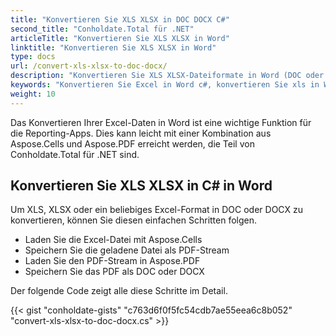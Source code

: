 ```yaml
---
title: "Konvertieren Sie XLS XLSX in DOC DOCX C#"
second_title: "Conholdate.Total für .NET"
articleTitle: "Konvertieren Sie XLS XLSX in Word"
linktitle: "Konvertieren Sie XLS XLSX in Word"
type: docs
url: /convert-xls-xlsx-to-doc-docx/
description: "Konvertieren Sie XLS XLSX-Dateiformate in Word (DOC oder DOCX) in C#."
keywords: "Konvertieren Sie Excel in Word c#, konvertieren Sie xls in Word c#, konvertieren Sie xlsx in Word c#, .NET konvertieren Sie xls xlsx, xls in doc docx .net, xlsx in doc docx asp .net, c#-Konverter für xls, c#-Konverter für xlsx, Excel in pdf c#, Blätter in pdf"
weight: 10
---
```


Das Konvertieren Ihrer Excel-Daten in Word ist eine wichtige Funktion für die Reporting-Apps. Dies kann leicht mit einer Kombination aus Aspose.Cells und Aspose.PDF erreicht werden, die Teil von Conholdate.Total für .NET sind.

## **Konvertieren Sie XLS XLSX in C# in Word**
Um XLS, XLSX oder ein beliebiges Excel-Format in DOC oder DOCX zu konvertieren, können Sie diesen einfachen Schritten folgen.

- Laden Sie die Excel-Datei mit Aspose.Cells
- Speichern Sie die geladene Datei als PDF-Stream
- Laden Sie den PDF-Stream in Aspose.PDF
- Speichern Sie das PDF als DOC oder DOCX

Der folgende Code zeigt alle diese Schritte im Detail.

{{< gist "conholdate-gists" "c763d6f0f5fc54cdb7ae55eea6c8b052" "convert-xls-xlsx-to-doc-docx.cs" >}}
